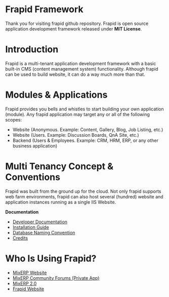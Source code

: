 # Frapid Framework

Thank you for visiting frapid github repository. Frapid is open source application development
framework released under **MIT License**.


# Introduction

Frapid is a multi-tenant application development framework with a basic
built-in CMS (content management system) functionality. Although frapid can be used 
to build website, it can do a way much more than that.


# Modules & Applications

Frapid provides you bells and whistles to start building your own application (module).
Any frapid application may target any or all of the following scopes:

* Website (Anonymous. Example: Content, Gallery, Blog, Job Listing, etc.)
* Website (Users. Example: Discussion Boards, QnA Site, etc.)
* Backend (Users & Employees. Example: CRM, HRM, ERP, or any other business application)

# Multi Tenancy Concept & Conventions

Frapid was built from the ground up for the cloud. Not only frapid supports web farm environments, 
frapid can also host several (hundred) website and application instances 
running as a single IIS Website.

**Documentation**

* [Developer Documentation](docs/developer/README.md)
* [Installation Guide](docs/installation/README.md)
* [Database Naming Convention](docs/concepts/database-naming-convention.md)
* [Credits](docs/credits/README.md)

# Who Is Using Frapid?

* [MixERP Website](https://mixerp.org)
* [MixERP Community Forums (Private App)](https://mixerp.org)
* [MixERP 2.0](https://github.com/mixerp/mixerp)
* [Frapid Website](https://frapid.com)
